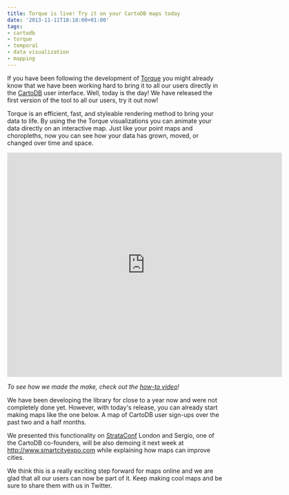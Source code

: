 ```yaml
---
title: Torque is live! Try it on your CartoDB maps today
date: '2013-11-11T18:18:00+01:00'
tags:
- cartodb
- torque
- temporal
- data visualization
- mapping
---
```


If you have been following the development of <a href="https://github.com/CartoDB/Torque">Torque</a> you might already know that we have been working hard to bring it to all our users directly in the <a href="http://cartodb.com/">CartoDB</a> user interface. Well, today is the day! We have released the first version of the tool to all our users, try it out now!

Torque is an efficient, fast, and styleable rendering method to bring your data to life. By using the the Torque visualizations you can animate your data directly on an interactive map. Just like your point maps and choropleths, now you can see how your data has grown, moved, or changed over time and space.

<iframe frameborder="0" height="520" src="http://andrew.cartodb.com/viz/b5cece38-4af4-11e3-bfb4-3085a9a9563c/embed_map?title=true&amp;description=true&amp;search=false&amp;shareable=false&amp;cartodb_logo=true&amp;layer_selector=false&amp;legends=false&amp;scrollwheel=false&amp;sublayer_options=1&amp;sql=&amp;zoom=1&amp;center_lat=-1.7575368113083125&amp;center_lon=-2.109375" width="637px"></iframe>

_To see how we made the make, check out the <a href="https://vimeo.com/79115503">how-to video</a>!_

We have been developing the library for close to a year now and were not completely done yet. However, with today's release, you can already start making maps like the one below. A map of CartoDB user sign-ups over the past two and a half months.

We presented this functionality on <a href="http://strataconf.com/strataeu2013/public/schedule/detail/31304">StrataConf</a> London and Sergio, one of the CartoDB co-founders, will be also demoing it next week at <a href="http://www.smartcityexpo.com">http://www.smartcityexpo.com</a> while explaining how maps can improve cities.

<span id="docs-internal-guid--e77e3b0-47f9-dbb8-9fcb-3881aaf15eed">We think this is a really exciting step forward for maps online and we are glad that all our users can now be part of it. Keep making cool maps and be sure to share them with us in Twitter.
